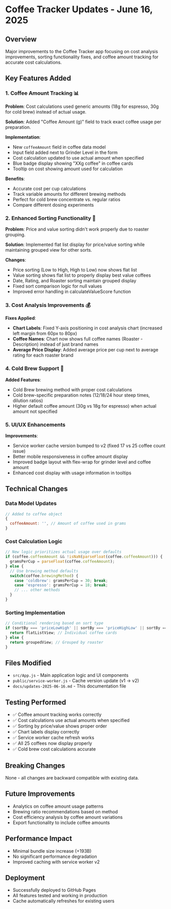# Coffee Tracker Updates - June 16, 2025

## Overview
Major improvements to the Coffee Tracker app focusing on cost analysis improvements, sorting functionality fixes, and coffee amount tracking for accurate cost calculations.

## Key Features Added

### 1. Coffee Amount Tracking 📊
**Problem**: Cost calculations used generic amounts (18g for espresso, 30g for cold brew) instead of actual usage.

**Solution**: Added "Coffee Amount (g)" field to track exact coffee usage per preparation.

**Implementation**:
- New `coffeeAmount` field in coffee data model
- Input field added next to Grinder Level in the form
- Cost calculation updated to use actual amount when specified
- Blue badge display showing "XXg coffee" in coffee cards
- Tooltip on cost showing amount used for calculation

**Benefits**:
- Accurate cost per cup calculations
- Track variable amounts for different brewing methods
- Perfect for cold brew concentrate vs. regular ratios
- Compare different dosing experiments

### 2. Enhanced Sorting Functionality 🔄
**Problem**: Price and value sorting didn't work properly due to roaster grouping.

**Solution**: Implemented flat list display for price/value sorting while maintaining grouped view for other sorts.

**Changes**:
- Price sorting (Low to High, High to Low) now shows flat list
- Value sorting shows flat list to properly display best value coffees
- Date, Rating, and Roaster sorting maintain grouped display
- Fixed sort comparison logic for null values
- Improved error handling in calculateValueScore function

### 3. Cost Analysis Improvements 💰
**Fixes Applied**:
- **Chart Labels**: Fixed Y-axis positioning in cost analysis chart (increased left margin from 60px to 80px)
- **Coffee Names**: Chart now shows full coffee names (Roaster - Description) instead of just brand names
- **Average Price Display**: Added average price per cup next to average rating for each roaster brand

### 4. Cold Brew Support 🧊
**Added Features**:
- Cold Brew brewing method with proper cost calculations
- Cold brew-specific preparation notes (12/18/24 hour steep times, dilution ratios)
- Higher default coffee amount (30g vs 18g for espresso) when actual amount not specified

### 5. UI/UX Enhancements
**Improvements**:
- Service worker cache version bumped to v2 (fixed 17 vs 25 coffee count issue)
- Better mobile responsiveness in coffee amount display
- Improved badge layout with flex-wrap for grinder level and coffee amount
- Enhanced cost display with usage information in tooltips

## Technical Changes

### Data Model Updates
```javascript
// Added to coffee object
{
  coffeeAmount: '', // Amount of coffee used in grams
}
```

### Cost Calculation Logic
```javascript
// New logic prioritizes actual usage over defaults
if (coffee.coffeeAmount && !isNaN(parseFloat(coffee.coffeeAmount))) {
  gramsPerCup = parseFloat(coffee.coffeeAmount);
} else {
  // Use brewing method defaults
  switch(coffee.brewingMethod) {
    case 'coldbrew': gramsPerCup = 30; break;
    case 'espresso': gramsPerCup = 18; break;
    // ... other methods
  }
}
```

### Sorting Implementation
```javascript
// Conditional rendering based on sort type
if (sortBy === 'priceLowHigh' || sortBy === 'priceHighLow' || sortBy === 'value') {
  return flatListView; // Individual coffee cards
} else {
  return groupedView; // Grouped by roaster
}
```

## Files Modified
- `src/App.js` - Main application logic and UI components
- `public/service-worker.js` - Cache version update (v1 → v2)
- `docs/updates-2025-06-16.md` - This documentation file

## Testing Performed
- ✅ Coffee amount tracking works correctly
- ✅ Cost calculations use actual amounts when specified
- ✅ Sorting by price/value shows proper order
- ✅ Chart labels display correctly
- ✅ Service worker cache refresh works
- ✅ All 25 coffees now display properly
- ✅ Cold brew cost calculations accurate

## Breaking Changes
None - all changes are backward compatible with existing data.

## Future Improvements
- Analytics on coffee amount usage patterns
- Brewing ratio recommendations based on method
- Cost efficiency analysis by coffee amount variations
- Export functionality to include coffee amounts

## Performance Impact
- Minimal bundle size increase (+193B)
- No significant performance degradation
- Improved caching with service worker v2

## Deployment
- Successfully deployed to GitHub Pages
- All features tested and working in production
- Cache automatically refreshes for existing users